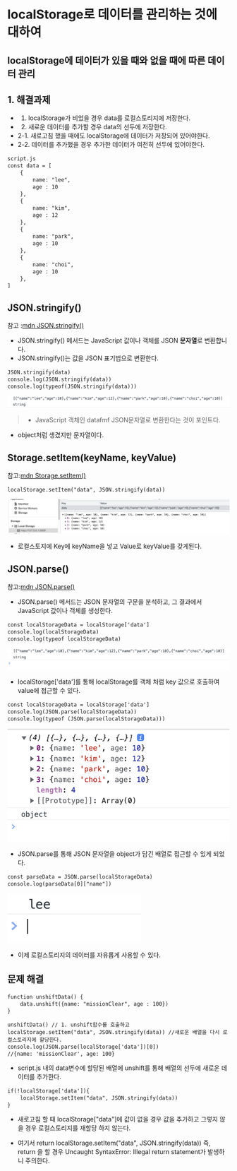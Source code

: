 # localStorage로 데이터를 관리하는 것에 대하여

## localStorage에 데이터가 있을 때와 없을 때에 따른 데이터 관리

## 1. 해결과제

* 1. localStorage가 비었을 경우 data를 로컬스토리지에 저장한다.
* 2. 새로운 데이터를 추가할 경우 data의 선두에 저장한다.
* 2-1. 새로고침 했을 때에도 localStorage에 데이터가 저장되어 있어야한다.
* 2-2. 데이터를 추가했을 경우 추가한 데이터가 여전히 선두에 있어야한다.
```
script.js
const data = [
    {
        name: "lee",
        age : 10
    },
    {
        name: "kim",
        age : 12
    },
    {
        name: "park",
        age : 10
    },
    {
        name: "choi",
        age : 10
    },
]
```

## JSON.stringify()
>
참고
  :[mdn JSON.stringify()](https://developer.mozilla.org/ko/docs/Web/JavaScript/Reference/Global_Objects/JSON/stringify)

* JSON.stringify() 메서드는 JavaScript 값이나 객체를 JSON **문자열**로 변환합니다.
* JSON.stringify()는 값을 JSON 표기법으로 변환한다.

```
JSON.stringify(data)
console.log(JSON.stringify(data))
console.log(typeof(JSON.stringify(data)))
```
![](https://github.com/anotheranotherhoon/TIL/blob/master/JavaScript/img/json_stringify.png?raw=true)

>* JavaScript 객체인 datafmf JSON문자열로 변환한다는 것이 포인트다.
* object처럼 생겼지만 문자열이다.


## Storage.setItem(keyName, keyValue)
>
참고:[mdn Storage.setItem()](https://developer.mozilla.org/en-US/docs/Web/API/Storage/setItem)


```
localStorage.setItem("data", JSON.stringify(data))
```
![](https://github.com/anotheranotherhoon/TIL/blob/master/JavaScript/img/localStorage_setItem.png?raw=true)

* 로컬스토지에 Key에 keyName을 넣고 Value로 keyValue를 갖게된다.

## JSON.parse()
>
참고:[mdn JSON.parse()](https://developer.mozilla.org/ko/docs/Web/JavaScript/Reference/Global_Objects/JSON/parse)

* JSON.parse() 메서드는 JSON 문자열의 구문을 분석하고, 그 결과에서 JavaScript 값이나 객체를 생성한다. 

```
const localStorageData = localStorage['data']
console.log(localStorageData)
console.log(typeof localStorageData)
```
![](https://github.com/anotheranotherhoon/TIL/blob/master/JavaScript/img/localStorage['data'].png?raw=true)

* localStorage['data']를 통해 localStorage를 객체 처럼 key 값으로 호출하여 value에 접근할 수 있다.

```
const localStorageData = localStorage['data']
console.log(JSON.parse(localStorageData))
console.log(typeof (JSON.parse(localStorageData)))
```
![](https://github.com/anotheranotherhoon/TIL/blob/master/JavaScript/img/json_parse.png?raw=true)

* JSON.parse를 통해 JSON 문자열을 object가 담긴 배열로 접근할 수 있게 되었다.

```
const parseData = JSON.parse(localStorageData)
console.log(parseData[0]["name"])
```
![](https://github.com/anotheranotherhoon/TIL/blob/master/JavaScript/img/parse_data.png?raw=true)

* 이제 로컬스토리지의 데이터를 자유롭게 사용할 수 있다.

## 문제 해결
```
function unshiftData() {
    data.unshift({name: "missionClear", age : 100})
}
```

```
unshiftData() // 1. unshift함수를 호출하고 
localStorage.setItem("data", JSON.stringify(data)) //새로운 배열을 다시 로컬스토리지에 할당한다.
console.log(JSON.parse(localStorage['data'])[0])
//{name: 'missionClear', age: 100}
```
* script.js 내의 data변수에 할당된 배열에 unshift를 통해 배열의 선두에 새로운 데이터를 추가한다.

```
if(!localStorage['data']){
	localStorage.setItem("data", JSON.stringify(data))
}
```
* 새로고침 할 때 localStorage["data"]에 값이 없을 경우 값을 추가하고 그렇지 않을 경우 로컬스토리지를 재할당 하지 않는다. 

* 여기서 return localStorage.setItem("data", JSON.stringify(data)) 즉, return 을 할 경우 Uncaught SyntaxError: Illegal return statement가 발생하니 주의한다.
